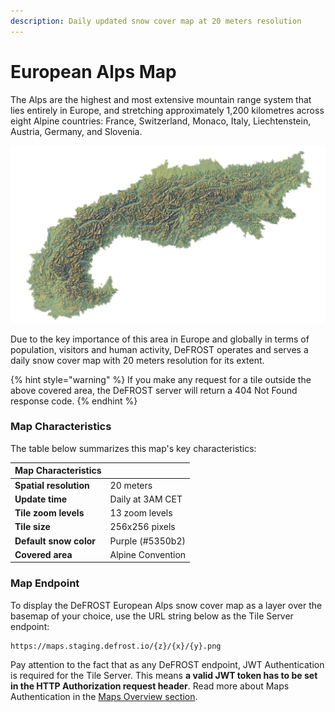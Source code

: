 ```yaml
---
description: Daily updated snow cover map at 20 meters resolution
---
```


# European Alps Map

The Alps are the highest and most extensive mountain range system that lies entirely in Europe, and stretching approximately 1,200 kilometres across eight Alpine countries: France, Switzerland, Monaco, Italy, Liechtenstein, Austria, Germany, and Slovenia.

![The DeFROST Map for the European Alps coverage area, as per the Alpine Convention.](../.gitbook/assets/alpine_higher_respng.png)

Due to the key importance of this area in Europe and globally in terms of population, visitors and human activity, DeFROST operates and serves a daily snow cover map with 20 meters resolution for its extent.

{% hint style="warning" %}
If you make any request for a tile outside the above covered area, the DeFROST server will return a 404 Not Found response code. 
{% endhint %}

### Map Characteristics

The table below summarizes this map's key characteristics: 

| **Map Characteristics** |  |
| :--- | :--- |
| **Spatial resolution** | 20 meters |
| **Update time** | Daily at 3AM CET |
| **Tile zoom levels** | 13 zoom levels |
| **Tile size** | 256x256 pixels |
| **Default snow color** | Purple \(\#5350b2\) |
| **Covered area** | Alpine Convention |

### Map Endpoint

To display the DeFROST European Alps snow cover map as a layer over the basemap of your choice, use the URL string below as the Tile Server endpoint:

```http
https://maps.staging.defrost.io/{z}/{x}/{y}.png
```

Pay attention to the fact that as any DeFROST endpoint, JWT Authentication is required for the Tile Server. This means **a valid JWT token has to be set in the HTTP Authorization request header**. Read more about Maps Authentication in the [Maps Overview section](overview.md#maps-authentication-json-web-tokens). 

